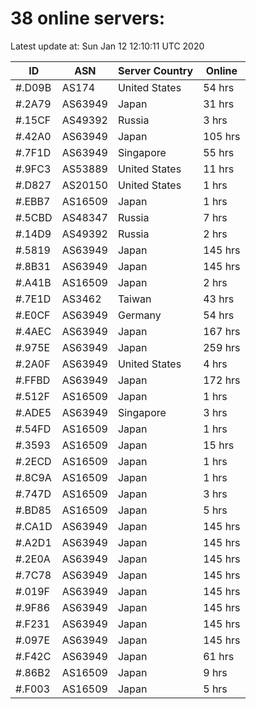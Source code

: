 # 38 online servers:

Latest update at: Sun Jan 12 12:10:11 UTC 2020

| ID | ASN | Server Country | Online |
| -- | --- | -------------- | ------ |
| #.D09B | AS174 | United States | 54 hrs |
| #.2A79 | AS63949 | Japan | 31 hrs |
| #.15CF | AS49392 | Russia | 3 hrs |
| #.42A0 | AS63949 | Japan | 105 hrs |
| #.7F1D | AS63949 | Singapore | 55 hrs |
| #.9FC3 | AS53889 | United States | 11 hrs |
| #.D827 | AS20150 | United States | 1 hrs |
| #.EBB7 | AS16509 | Japan | 1 hrs |
| #.5CBD | AS48347 | Russia | 7 hrs |
| #.14D9 | AS49392 | Russia | 2 hrs |
| #.5819 | AS63949 | Japan | 145 hrs |
| #.8B31 | AS63949 | Japan | 145 hrs |
| #.A41B | AS16509 | Japan | 2 hrs |
| #.7E1D | AS3462 | Taiwan | 43 hrs |
| #.E0CF | AS63949 | Germany | 54 hrs |
| #.4AEC | AS63949 | Japan | 167 hrs |
| #.975E | AS63949 | Japan | 259 hrs |
| #.2A0F | AS63949 | United States | 4 hrs |
| #.FFBD | AS63949 | Japan | 172 hrs |
| #.512F | AS16509 | Japan | 1 hrs |
| #.ADE5 | AS63949 | Singapore | 3 hrs |
| #.54FD | AS16509 | Japan | 1 hrs |
| #.3593 | AS16509 | Japan | 15 hrs |
| #.2ECD | AS16509 | Japan | 1 hrs |
| #.8C9A | AS16509 | Japan | 1 hrs |
| #.747D | AS16509 | Japan | 3 hrs |
| #.BD85 | AS16509 | Japan | 5 hrs |
| #.CA1D | AS63949 | Japan | 145 hrs |
| #.A2D1 | AS63949 | Japan | 145 hrs |
| #.2E0A | AS63949 | Japan | 145 hrs |
| #.7C78 | AS63949 | Japan | 145 hrs |
| #.019F | AS63949 | Japan | 145 hrs |
| #.9F86 | AS63949 | Japan | 145 hrs |
| #.F231 | AS63949 | Japan | 145 hrs |
| #.097E | AS63949 | Japan | 145 hrs |
| #.F42C | AS63949 | Japan | 61 hrs |
| #.86B2 | AS16509 | Japan | 9 hrs |
| #.F003 | AS16509 | Japan | 5 hrs |

